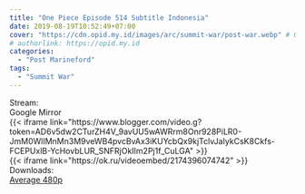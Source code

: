 ```yaml
---
title: "One Piece Episode 514 Subtitle Indonesia"
date: 2019-08-19T10:52:49+07:00
cover: "https://cdn.opid.my.id/images/arc/summit-war/post-war.webp" # Optional, cover
# authorlink: https://opid.my.id
categories:
  - "Post Marineford"
tags:
  - "Summit War"
---
```

<div class="ui menu violet borderless inverted">
  <div class="header item active">
        Stream:
    </div>
  <a class="active item" data-tab="google">
    <i class="google drive icon"></i> Google
  </a>
  <a class="item nounderline" data-tab="mirror">
    <i class="odnoklassniki icon"></i> Mirror
  </a>
</div>
<div class="ui bottom attached tab segment active" style="border:0 !important;" data-tab="google">
{{< iframe link="https://www.blogger.com/video.g?token=AD6v5dw2CTurZH4V_9avUU5wAWRrm8Onr928PiLR0-JmM0WlIMnMn3M9veWB4pvcBvAx3iKUYcbQx9kjTclvJaIykCsK8Ckfs-FCEPUxlB-YcHovbLUR_SNFRjOkIIm2Pj1f_CuLGA" >}}
</div>
<div class="ui bottom attached tab segment" style="border:0 !important;" data-tab="mirror">
{{< iframe link="https://ok.ru/videoembed/2174396074742" >}}
</div>
<div class="ui menu violet borderless inverted">
  <div class="header item active">
        Downloads:
    </div>
  <a class="item nounderline" href="https://ouo.io/pO9pvo" target="_blank" rel="dofollow"><i class="google drive icon"></i>
    Average 480p</a>
</div>